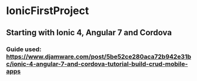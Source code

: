 # IonicFirstProject
## Starting with Ionic 4, Angular 7 and Cordova
### Guide used: https://www.djamware.com/post/5be52ce280aca72b942e31bc/ionic-4-angular-7-and-cordova-tutorial-build-crud-mobile-apps

